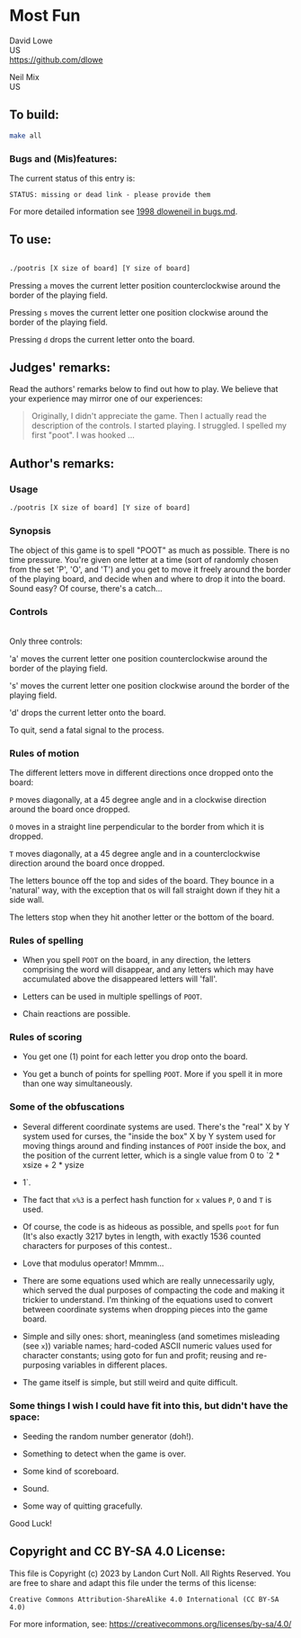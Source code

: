 # Most Fun

David Lowe\
US\
<https://github.com/dlowe>

Neil Mix\
US


## To build:

```sh
make all
```


### Bugs and (Mis)features:

The current status of this entry is:

```
STATUS: missing or dead link - please provide them
```

For more detailed information see [1998 dloweneil in bugs.md](/bugs.md#1998-dloweneil).


## To use:

```sh

./pootris [X size of board] [Y size of board]
```

Pressing `a` moves the current letter position counterclockwise around the
border of the playing field.

Pressing `s` moves the current letter one position clockwise around the border
of the playing field.

Pressing `d` drops the current letter onto the board.


## Judges' remarks:

Read the authors' remarks below to find out how to play.  We believe that your
experience may mirror one of our experiences:

> Originally, I didn't appreciate the game.  Then I actually read the
> description of the controls.  I started playing.  I struggled.
> I spelled my first "poot".  I was hooked ...


## Author's remarks:

### Usage

```sh
./pootris [X size of board] [Y size of board]
```

### Synopsis

The object of this game is to spell "POOT" as much as possible.  There
is no time pressure.  You're given one letter at a time (sort of randomly
chosen from the set 'P', 'O', and 'T') and you get to move it freely
around the border of the playing board, and decide when and where to drop
it into the board.  Sound easy?  Of course, there's a catch...

### Controls
\
Only three controls:

'a' moves the current letter one position counterclockwise around
    the border of the playing field.

's' moves the current letter one position clockwise around the border
    of the playing field.

'd' drops the current letter onto the board.

To quit, send a fatal signal to the process.

### Rules of motion

The different letters move in different directions once dropped onto the board:

`P` moves diagonally, at a 45 degree angle and in a clockwise direction around
the board once dropped.

`O` moves in a straight line perpendicular to the border from which it is
dropped.

`T` moves diagonally, at a 45 degree angle and in a counterclockwise direction
around the board once dropped.

The letters bounce off the top and sides of the board.  They bounce in a
'natural' way, with the exception that `O`s will fall straight down if they hit
a side wall.

The letters stop when they hit another letter or the bottom of the board.

### Rules of spelling

- When you spell `POOT` on the board, in any direction, the letters comprising
the word will disappear, and any letters which may have accumulated above the
disappeared letters will 'fall'.

- Letters can be used in multiple spellings of `POOT`.

- Chain reactions are possible.

### Rules of scoring

- You get one (1) point for each letter you drop onto the board.

- You get a bunch of points for spelling `POOT`.  More if you spell it in more
than one way simultaneously.


### Some of the obfuscations

- Several different coordinate systems are used.  There's the "real" X by Y
system used for curses, the "inside the box" X by Y system used for moving
things around and finding instances of `POOT` inside the box, and the position
of the current letter, which is a single value from 0 to `2 * xsize + 2 * ysize
- 1`.

- The fact that `x%3` is a perfect hash function for `x` values `P`, `O` and `T`
is used.

- Of course, the code is as hideous as possible, and spells `poot` for fun (It's
also exactly 3217 bytes in length, with exactly 1536 counted characters for
purposes of this contest..

- Love that modulus operator!  Mmmm...

- There are some equations used which are really unnecessarily ugly, which
served the dual purposes of compacting the code and making it trickier to
understand.  I'm thinking of the equations used to convert between coordinate
systems when dropping pieces into the game board.

- Simple and silly ones: short, meaningless (and sometimes misleading (see `x`))
variable names; hard-coded ASCII numeric values used for character constants;
using goto for fun and profit; reusing and re-purposing variables in different
places.

- The game itself is simple, but still weird and quite difficult.

### Some things I wish I could have fit into this, but didn't have the space:

- Seeding the random number generator (doh!).

- Something to detect when the game is over.

- Some kind of scoreboard.

- Sound.

- Some way of quitting gracefully.


Good Luck!


## Copyright and CC BY-SA 4.0 License:

This file is Copyright (c) 2023 by Landon Curt Noll.  All Rights Reserved.
You are free to share and adapt this file under the terms of this license:

    Creative Commons Attribution-ShareAlike 4.0 International (CC BY-SA 4.0)

For more information, see: https://creativecommons.org/licenses/by-sa/4.0/
